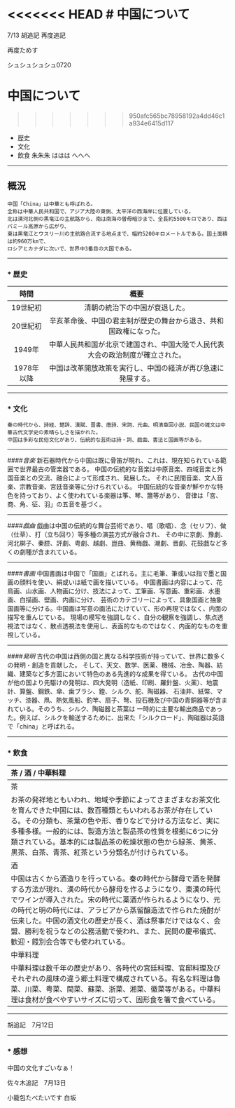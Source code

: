 <<<<<<< HEAD
﻿# 中国について
=======
﻿7/13 胡追記 再度追記

再度ためす

シュシュシュシュ0720

# 中国について
>>>>>>> 950afc565bc78958192a4dd46c1a934e6415d117

 * 歴史
 * 文化
 * 飲食
 朱朱朱
 ははは
 へへへ
----

概況
----

```
中国「China」は中華とも呼ばれる。
全称は中華人民共和国で、アジア大陸の東側、太平洋の西海岸に位置している。
北は漠河北側の黒竜江の主航路から、南は南海の曽母暗沙まで、全長約5500キロであり、西はパミール高原から広がり、
東は黒竜江とウスリー川の主航路合流する地点まで、幅約5200キロメートルである。国土面積は約960万kmで、
ロシアとカナダに次いで、世界中3番目の大国である。
```
----
### * 歴史


| 時間        | 概要
| :---------------: |:---------------:| 
|19世紀初 |清朝の統治下の中国が衰退した。| 
|20世紀初 | 辛亥革命後、中国の君主制が歴史の舞台から退き、共和国政権になった。| 
|1949年| 中華人民共和国が北京で建国され、中国大陸で人民代表大会の政治制度が確立された。|
|1978年以降 |中国は改革開放政策を実行し、中国の経済が再び急速に発展する。|

----

### * 文化
 
```
秦の時代から、詩経、楚辞、漢賦、晋書、唐詩、宋詞、元曲、明清章回小説、民国の雑文は中華古代文学史の素晴らしさを描かれた。
中国は多彩な民俗文化があり、伝統的な芸術は詩・詞、戯曲、書法と国画等がある。
```

---
####*音楽*
新石器時代から中国は既に骨笛が現れ、これは、現在知られている範囲で世界最古の管楽器である。
中国の伝統的な音楽は中原音楽、四域音楽と外国音楽との交流、融合によって形成され、発展した。
それに民間音楽、文人音楽、宗教音楽、宮廷音楽等に分けられている。
中国伝統的な音楽が鮮やかな特色を持っており、よく使われている楽器は筝、琴、簫等があり、
音律は「宮、商、角、征、羽」の五音を基づく。

---
####*戯曲*
戯曲は中国の伝統的な舞台芸術であり、唱（歌唱）、念（セリフ）、做（仕草）、打（立ち回り）等多種の演芸方式が融合され、
その中に京劇、豫劇、河北梆子、秦腔、評劇、粤劇、越劇、崑曲、黄梅戯、潮劇、晋劇、花鼓戯など多くの劇種が含まれている。

---
####*書画*
中国書画は中国で「国画」とばれる。主に毛筆、筆或いは指で墨と国画の顔料を使い、絹或いは紙で画を描いている。
中国書画は内容によって、花鳥画、山水画、人物画に分け、技法によって、工筆画、写意画、重彩画、水墨画、白描画、壁画、内画に分け、
芸術のカテゴリーによって、具象国画と抽象国画等に分ける。中国画は写意の画法にたけていて、形の再現ではなく、内面の描写を重んじている。
現場の模写を強調しなく、自分の観察を強調し、焦点透視法ではなく、散点透視法を使用し、表面的なものではなく、内面的なものを重視している。

---
####*発明*
古代の中国は西側の国と異なる科学技術が持っていて、世界に数多くの発明・創造を貢献した。
そして、天文、数学、医薬、機械、冶金、陶器、紡織、建築など多方面において特色のある先進的な成果を得ている。
古代の中国が他の国より先駆けの発明は、四大発明（造紙、印刷、羅針盤、火薬）、地震計、算盤、鋼鉄、傘、歯ブラシ、鐙、シルク、舵、陶磁器、
石油井、紙幣、マッチ、漆器、凧、熱気風船、釣竿、扇子、弩、投石機及び中国の青銅器等が含まれている。そのうち、シルク、陶磁器と茶葉は
一時的に主要な輸出商品であった。例えば、シルクを輸送するために、出来た「シルクロード」、陶磁器は英語で「china」と呼ばれる。

----

### * 飲食　

|茶 /  酒 / 中華料理| 
|:---|
|茶| 
|お茶の発祥地ともいわれ、地域や季節によってさまざまなお茶文化を育んできた中国には、数百種類ともいわれるお茶が存在している。その分類も、茶葉の色や形、香りなどで分ける方法など、実に多種多様。一般的には、製造方法と製品茶の性質を根拠に6つに分類されている。基本的には製品茶の乾燥状態の色から緑茶、黄茶、黒茶、白茶、青茶、紅茶という分類名が付けられている。|
|酒| 
|中国は古くから酒造りを行っている。秦の時代から酵母で酒を発酵する方法が現れ、漢の時代から酵母を作るようになり、東漢の時代でワインが導入された。宋の時代に薬酒が作られるようになり、元の時代と明の時代には、アラビアから蒸留醸造法で作られた焼酎が伝来した。中国の酒文化の歴史が長く、酒は祭事だけではなく、会盟、勝利を祝うなどの公務活動で使われ、また、民間の慶弔儀式、歓迎・餞別会合等でも使われている。|
|中華料理|
|中華料理は数千年の歴史があり、各時代の宮廷料理、官邸料理及びそれぞれの風味の違う郷土料理で構成されている。有名な料理は魯菜、川菜、粤菜、閩菜、蘇菜、浙菜、湘菜、徽菜等がある。中華料理は食材が食べやすいサイズに切って、固形食を箸で食べている。|

----


胡追記　7月12日

----

### * 感想
中国の文化すごいなぁ！

佐々木追記　7月13日

小籠包たべたいです 白坂